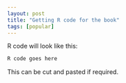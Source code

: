 ```yaml
---
layout: post
title: "Getting R code for the book"
tags: [popular]
---
```



R code will look like this:

```r
R code goes here
```

This can be cut and pasted if required.
